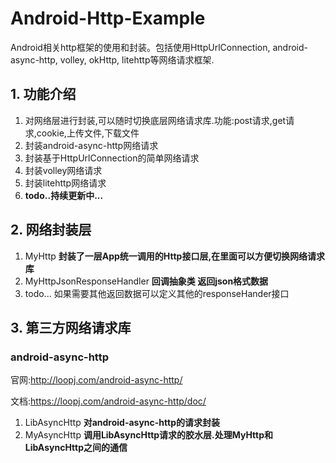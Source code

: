 # Android-Http-Example
Android相关http框架的使用和封装。包括使用HttpUrlConnection, android-async-http, volley, okHttp, litehttp等网络请求框架.

## 1. 功能介绍

1. 对网络层进行封装,可以随时切换底层网络请求库.功能:post请求,get请求,cookie,上传文件,下载文件
1. 封装android-async-http网络请求
1. 封装基于HttpUrlConnection的简单网络请求
1. 封装volley网络请求
1. 封装litehttp网络请求
1. **todo..持续更新中...**


## 2. 网络封装层

1. MyHttp **封装了一层App统一调用的Http接口层,在里面可以方便切换网络请求库**
1. MyHttpJsonResponseHandler **回调抽象类 返回json格式数据**
1. todo... 如果需要其他返回数据可以定义其他的responseHander接口


## 3. 第三方网络请求库

### android-async-http

官网:http://loopj.com/android-async-http/

文档:https://loopj.com/android-async-http/doc/

1. LibAsyncHttp **对android-async-http的请求封装**
1. MyAsyncHttp **调用LibAsyncHttp请求的胶水层.处理MyHttp和LibAsyncHttp之间的通信**


